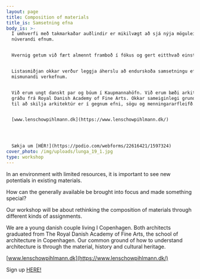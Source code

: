 ```yaml
---
layout: page
title: Composition of materials
title_is: Samsetning efna
body_is: >-
  Í umhverfi með takmarkaðar auðlindir er mikilvægt að sjá nýja möguleika í
  núverandi efnum.


  Hvernig getum við fært almennt framboð í fókus og gert eitthvað einstakt?


  Listasmiðjan okkar verður leggja áherslu að endurskoða samsetningu efna með
  mismunandi verkefnum.


  Við erum ungt danskt par og búum í Kaupmannahöfn. Við erum bæði arkitektar með
  gráðu frá Royal Danish Academy of Fine Arts. Okkar sameiginlegi grundvöllur
  til að skilja arkitektúr er í gegnum efni, sögu og menningararfleifð.


  [www.lenschowpihlmann.dk](https://www.lenschowpihlmann.dk/)




  Sækja um [HÉR!](https://podio.com/webforms/22616421/1597324)
cover_photo: /img/uploads/lunga_19_1.jpg
type: workshop
---
```

In an environment with limited resources, it is important to see new potentials in existing materials.

How can the generally available be brought into focus and made something special?

Our workshop will be about rethinking the composition of materials through different kinds of assignments.

We are a young danish couple living I Copenhagen. Both architects graduated from The Royal Danish Academy of Fine Arts, the school of architecture in Copenhagen. Our common ground of how to understand architecture is through the material, history and cultural heritage.

[www.lenschowpihlmann.dk](https://www.lenschowpihlmann.dk/)



Sign up [HERE!](https://podio.com/webforms/22616421/1597324)
